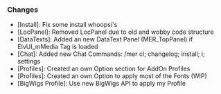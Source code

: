 ### Changes ###

  * [Install]: Fix some install whoopsi's
  * [LocPanel]: Removed LocPanel due to old and wobby code structure
  * [DataTexts]: Added an new DataText Panel (MER_TopPanel) if ElvUI_mMedia Tag is loaded
  * [Chat]: Added new Chat Commands: /mer cl; changelog; install; i; settings
  * [Profiles]: Created an own Option section for AddOn Profiles
  * [Profiles]: Created an own Option to apply most of the Fonts (WIP)
  * [BigWigs Profile]: Use new BigWigs API to apply my Profile
